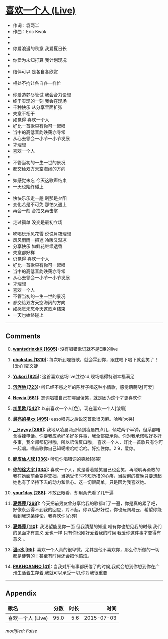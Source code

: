 # [喜欢一个人 (Live)](https://music.163.com/song?id=34509412)

* 作词：袁两半
* 作曲：Eric Kwok
*
*
* 你爱浪漫的秋意 我爱夏日长
* 
* 你爱为未知打算 我计划现况
* 
* 结伴可以 是各自各欣赏
* 
* 相处不拘让各自各一样忙
* 
* 你爱造梦尽管试 我会合力设想
* 终于实现的一刻 我会在现场
* 千种快乐 从分享里面扩张
* 失意不相干
* 如觉得 喜欢一个人
* 好比一首歌只有你可一起唱
* 当中的高低音韵跌荡亦寻常
* 从心去领会一小节一小节发展
* 才理想
* 喜欢一个人
* 
* 不管当初的一生一世的景况
* 都交给双方天空海阔的方向
* 
* 如感觉未忘 今天这歌声结束
* 一天也始终碰上
* 
* 快快乐乐走一趟 刹那是夕阳
* 变化若是不可免 那怕又遇上
* 再会一刻 合拍又再击掌
* 
* 走过孤单 没变是最初立场
* 
* 吃喝玩乐风花雪 说说月夜理想
* 风风雨雨一把遮 冷暖又渐凉
* 分享快乐 如鲜花继续透香
* 失意都好样
* 仍觉得 喜欢一个人
* 好比一首歌只有你可一起唱
* 当中的高低音韵跌荡亦寻常
* 从心去领会一小节一小节发展
* 才理想
* 喜欢一个人
* 不管当初的一生一世的景况
* 都交给双方天空海阔的方向
* 如感觉未忘今天这歌声结束
* 一天也始终碰上


---

## Comments
0. **[wantsdrinxkK \[1605\]](https://music.163.com/#/user/home?id=2912255):** 没有唱错歌词就不是E臣的live

1. **[chokstas \[1310\]](https://music.163.com/#/user/home?id=333942194):** 每次听到哩首歌，就会霖到你，跟住唱下唱下就会笑了！[爱心]麦文婕

2. **[Yukori \[825\]](https://music.163.com/#/user/home?id=31456993):** 这首喜欢这场live胜过cd,现场唱得特别幸福满足

3. **[沉浮地 \[723\]](https://music.163.com/#/user/home?id=20131185):** 听已经不惑之年的陈胖子唱这种小情歌，感觉萌萌哒[可爱]

4. **[Newia \[661\]](https://music.163.com/#/user/home?id=9755178):** 忘词唱错自己在哪里傻笑，就是因为这个才更喜欢你

5. **[加里欧 \[542\]](https://music.163.com/#/user/home?id=81608546):** 以前喜欢一个人[色]，现在喜欢一个人[皱眉]

6. **[最亮的星xx \[495\]](https://music.163.com/#/user/home?id=99781341):** easo唱完之后说这首歌很肉麻。哈哈[大哭]

7. **[__Hyyyy \[396\]](https://music.163.com/#/user/home?id=124952296):** 我地从凌晨两点倾到凌晨四点几，倾咗两个半钟，但系都唔舍得挂电话。你要我应承好多好多件事，我全部应承你。你对我承诺咗好多好多事，我全部都记得咖，所以唔俾反口咖。喜欢一个人，好比一首歌只有你可一起唱。哩首歌你自己知噶啦哈哈哈哈。好挂住你。2 9，爱你。

8. **[脆皮仙人球 \[336\]](https://music.163.com/#/user/home?id=53013879):** 听见你唱错词的笑脸[憨笑]

9. **[你的徐大宇 \[334\]](https://music.163.com/#/user/home?id=67029396):** 喜欢一个人，就是看着她笑自己也会笑，再聪明再勇敢的我在她面前会变得笨拙，当她受伤时不知所措的心疼，当疲倦的夜晚只要想起她也有了坚持下去的动力和信心。这一切很简单，只是因为我喜欢她。

10. **[your1day \[288\]](https://music.163.com/#/user/home?id=496183485):** 不敢正眼看，却用余光看了几千遍

11. **[夏烨萍 \[268\]](https://music.163.com/#/user/home?id=79603092):** 今天把前男友曾分享给我的歌都听了一遍，你是真的累了吧，好像永远得不到我的回应，对不起，你以后好好过，你也玩网易云，希望你能看到我这条评论，我喜欢你[心碎]

12. **[夏烨萍 \[110\]](https://music.163.com/#/user/home?id=79603092):** 我渴望能见你一面 但我清楚的知道 唯有你也想见我的时候 我们的见面才有意义 爱也一样 只有你也刚好爱着我的时候 我爱你这件事才变得有意义 ​​​​。

13. **[温e水 \[95\]](https://music.163.com/#/user/home?id=397422899):** 喜欢一个人真的很卑微，尤其是他不喜欢你，那么你所做的一切都是徒劳的！甚至有时候还会把他搞烦。

14. **[PAKHOANNO \[41\]](https://music.163.com/#/user/home?id=250127041):** 当我对所有事都厌倦了的时候,我就会想到你想到你在广州生活着生存着,我就可以承受一切,你对我很重要



---

## Appendix

|歌名|分数|时长|时间|
|:---|:---:|---:|---:|
|喜欢一个人 (Live)|95.0|5:6|2015-07-03

*modified: False*